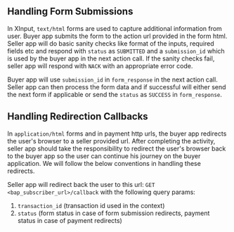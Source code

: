 ## Handling Form Submissions
In XInput, `text/html` forms are used to capture additional information from user. Buyer app submits the form to the action url provided in the form html. Seller app will do basic sanity checks like format of the inputs, required fields etc and respond with `status` as `SUBMITTED` and a `submission_id` which is used by the buyer app in the next action call. If the sanity checks fail, seller app will respond with `NACK` with an appropriate error code.

Buyer app will use `submission_id` in `form_response` in the next action call. Seller app can then process the form data and if successful will either send the next form if applicable or send the `status` as `SUCCESS` in `form_response`.

## Handling Redirection Callbacks
In `application/html` forms and in payment http urls, the buyer app redirects the user's browser to a seller provided url. After completing the activity, seller app should take the responsibility to redirect the user's browser back to the buyer app so the user can continue his journey on the buyer application. We will follow the below conventions in handling these redirects.

Seller app will redirect back the user to this url: `GET <bap_subscriber_url>/callback` with the following query params:
1. `transaction_id` (transaction id used in the context)
2. `status` (form status in case of form submission redirects, payment status in case of payment redirects)